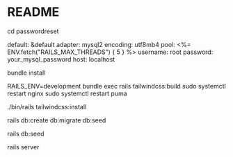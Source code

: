 # README

cd passwordreset

default: &default
  adapter: mysql2
  encoding: utf8mb4
  pool: <%= ENV.fetch("RAILS_MAX_THREADS") { 5 } %>
  username: root
  password: your_mysql_password
  host: localhost

bundle install

RAILS_ENV=development bundle exec rails tailwindcss:build
sudo systemctl restart nginx
sudo systemctl restart puma

./bin/rails tailwindcss:install

rails db:create db:migrate db:seed

rails db:seed

rails server


